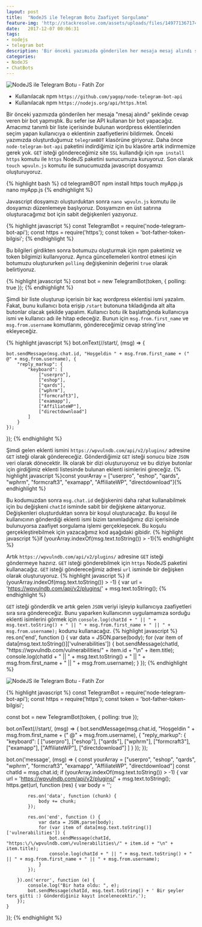 ```yaml
---
layout: post
title:  "NodeJS ile Telegram Botu Zaafiyet Sorgulama"
feature-img: 'http://stackresolve.com/assets/uploads/files/1497713671749-nodejs-telegram-bot.jpg'
date:   2017-12-07 00:06:31
tags:
- nodejs
- telegram bot
description: 'Bir önceki yazımızda gönderilen her mesaja mesaj alındı şeklinde cevap veren bir bot yapmıştık. Bu sefer ise API kullanan bir bot yapacağız. Amacımız tanımlı bir liste içerisinde bulunan wordpress eklentilerinden seçim yapan kullanıcıya o eklentinin zaafiyetlerini bildirmek.'
categories:
- NodeJS
- ChatBots
---
```



<img src="http://stackresolve.com/assets/uploads/files/1497713671749-nodejs-telegram-bot.jpg" alt="NodeJS ile Telegram Botu - Fatih Zor">


- Kullanılacak npm ```https://github.com/yagop/node-telegram-bot-api```
- Kullanılacak npm ```https://nodejs.org/api/https.html```

Bir önceki yazımızda gönderilen her mesaja "mesaj alındı" şeklinde cevap veren bir bot yapmıştık. Bu sefer ise API kullanan bir bot yapacağız. Amacımız tanımlı bir liste içerisinde bulunan wordpress eklentilerinden seçim yapan kullanıcıya o eklentinin zaafiyetlerini bildirmek. Önceki yazımızda oluşturduğumuz ```telegramBOT``` klasörüne giriyoruz. Daha önce ```node-telegram-bot-api``` paketini indirdiğimiz için bu klasöre artık indirmemize gerek yok. ```GET``` isteği göndereceğimiz site ```SSL``` kullandığı için ```npm install https``` komutu ile ```https``` NodeJS paketini sunucumuza kuruyoruz. Son olarak ```touch wpvuln.js``` komutu ile sunucumuzda javascript dosyamızı oluşturuyoruz.

{% highlight bash %}
cd telegramBOT
npm install https
touch myApp.js
nano myApp.js
{% endhighlight %}

Javascript dosyamızı oluşturduktan sonra ```nano wpvuln.js``` komutu ile dosyamızı düzenlemeye başlıyoruz. Dosyamızın en üst satırına oluşturacağımız bot için sabit değişkenleri yazıyoruz.


{% highlight javascript %}
const TelegramBot = require('node-telegram-bot-api');
const https = require('https');
const token = 'bot-father-token-bilgisi';
{% endhighlight %}

Bu bilgileri girdikten sonra botumuzu oluşturmak için npm paketimiz ve token bilgimizi kullanıyoruz. Ayrıca güncellemeleri kontrol etmesi için botumuzu oluştururken ```polling``` değişkeninin değerini ```true``` olarak belirtiyoruz. 

{% highlight javascript %}
const bot = new TelegramBot(token, {
    polling: true
});
{% endhighlight %}

Şimdi bir liste oluşturup içerisin bir kaç wordpress eklentisi ismi yazalım. Fakat, bunu kullanıcı bota erişip ```/start``` butonuna tıkladığında alt alta butonlar olacak şekilde yapalım. Kullanıcı botu ilk başlattığında kullanıcıya ismi ve kullanıcı adı ile hitap edeceğiz. Bunun için ```msg.from.first_name``` ve ```msg.from.username``` komutlarını, göndereceğimiz cevap string'ine ekleyeceğiz. 

{% highlight javascript %}
bot.onText(/\/start/, (msg) => {

    bot.sendMessage(msg.chat.id, "Hoşgeldin " + msg.from.first_name + (" @" + msg.from.username), {
        "reply_markup": {
            "keyboard": [
                ["userpro"],
                ["eshop"],
                ["qards"],
                ["wphrm"],
                ["formcraft3"],
                ["examapp"],
                ["AffiliateWP"],
                ["directdownload"]
            ]
        }
    });

});
{% endhighlight %}

Şimdi gelen eklenti ismini ```https://wpvulndb.com/api/v2/plugins/``` adresine ```GET``` isteği olarak göndereceğiz. Gönderdiğimiz ```GET``` isteği sonucu bize ```JSON``` veri olarak dönecektir. İlk olarak bir dizi oluşturuyoruz ve bu diziye butonlar için girdiğimiz eklenti listesinde bulunan eklenti isimlerini gireceğiz. 
{% highlight javascript %}const yourArray = ["userpro", "eshop", "qards", "wphrm", "formcraft3", "examapp", "AffiliateWP", "directdownload"]{% endhighlight %} 

Bu kodumuzdan sonra ```msg.chat.id``` değişkenini daha rahat kullanabilmek için bu değişkeni ```chatId``` isminde sabit bir değişkene aktarıyoruz. Değişkenleri oluşturduktan sonra bir koşul oluşturacağız. Bu koşul ile kullanıcının gönderdiği eklenti ismi bizim tanımladığımız dizi içerisinde bulunuyorsa zaafiyet sorgulama işlemi gerçekleşecek. Bu koşulu gerçekleştirebilmek için yazacağımız kod aşağıdaki gibidir. 
{% highlight javascript %}if (yourArray.indexOf(msg.text.toString()) > -1){% endhighlight %} 

Artık ```https://wpvulndb.com/api/v2/plugins/``` adresine ```GET``` isteği göndermeye hazırız. ```GET``` isteği gönderebilmek için ```https``` NodeJS paketini kullanacağız. ```GET``` isteği göndereceğimiz adresi ```url``` isminde bir değişken olarak oluşturuyoruz. 
{% highlight javascript %}
if (yourArray.indexOf(msg.text.toString()) > -1) {
        var url = 'https://wpvulndb.com/api/v2/plugins/' + msg.text.toString();
{% endhighlight %}

```GET``` isteği gönderdik ve artık gelen ```JSON``` veriyi işleyip kullanıcıya zaafiyetleri sıra sıra göndereceğiz. Bunu yaparken kullanıcının uygulamamıza sorduğu eklenti isimlerini görmek için ```console.log(chatId + " || " + msg.text.toString() + " || " + msg.from.first_name + " || " + msg.from.username);``` kodunu kullanacağız. 
{% highlight javascript %}
            res.on('end', function () {
                var data = JSON.parse(body);
                for (var item of data[msg.text.toString()]['vulnerabilities']) {
                    bot.sendMessage(chatId, "https:\/\/wpvulndb.com\/vulnerabilities\/" + item.id + "\n" + item.title);
                    console.log(chatId + " || " + msg.text.toString() + " || " + msg.from.first_name + " || " + msg.from.username);
                }
            });
{% endhighlight %}

<img src="https://i.hizliresim.com/a1ZPDR.png" alt="NodeJS ile Telegram Botu - Fatih Zor">

{% highlight javascript %}
const TelegramBot = require('node-telegram-bot-api');
const https = require('https');
const token = 'bot-father-token-bilgisi';

const bot = new TelegramBot(token, {
    polling: true
});

bot.onText(/\/start/, (msg) => {
    bot.sendMessage(msg.chat.id, "Hoşgeldin " + msg.from.first_name + (" @" + msg.from.username), {
        "reply_markup": {
            "keyboard": [
                ["userpro"],
                ["eshop"],
                ["qards"],
                ["wphrm"],
                ["formcraft3"],
                ["examapp"],
                ["AffiliateWP"],
                ["directdownload"]
            ]
        }
    });
});


bot.on('message', (msg) => {
    const yourArray = ["userpro", "eshop", "qards", "wphrm", "formcraft3", "examapp", "AffiliateWP", "directdownload"]
    const chatId = msg.chat.id;
    if (yourArray.indexOf(msg.text.toString()) > -1) {
        var url = 'https://wpvulndb.com/api/v2/plugins/' + msg.text.toString();
        https.get(url, function (res) {
            var body = '';

            res.on('data', function (chunk) {
                body += chunk;
            });

            res.on('end', function () {
                var data = JSON.parse(body);
                for (var item of data[msg.text.toString()]['vulnerabilities']) {
                    bot.sendMessage(chatId, "https:\/\/wpvulndb.com\/vulnerabilities\/" + item.id + "\n" + item.title);
                    console.log(chatId + " || " + msg.text.toString() + " || " + msg.from.first_name + " || " + msg.from.username);
                }
            });

        }).on('error', function (e) {
            console.log("Bir hata oldu: ", e);
            bot.sendMessage(chatId, msg.text.toString() + ' Bir şeyler ters gitti :) Gönderdiğiniz kayıt incelenecektir.');
        });
    }
});
{% endhighlight %}
